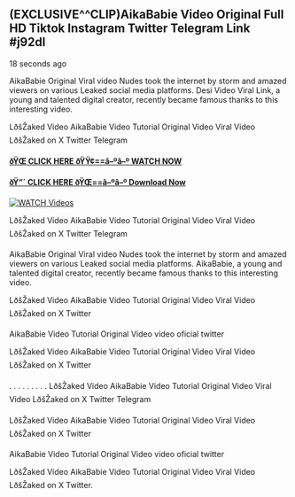 ## (EXCLUSIVE^^CLIP)AikaBabie Video Original Full HD Tiktok Instagram Twitter Telegram Link #j92dl

18 seconds ago

AikaBabie Original Viral video Nudes took the internet by storm and amazed viewers on various Leaked social media platforms. Desi Video Viral Link, a young and talented digital creator, recently became famous thanks to this interesting video.

LðšŽaked Video AikaBabie Video Tutorial Original Video Viral Video LðšŽaked on X Twitter Telegram

**[ðŸŒ CLICK HERE ðŸŸ¢==â–ºâ–º WATCH NOW](https://clips-mediaa.blogspot.com/2025/02/video-viral-download.html)**

**[ðŸ”´ CLICK HERE ðŸŒ==â–ºâ–º Download Now](https://clips-mediaa.blogspot.com/2025/02/video-viral-download.html)**

[![WATCH Videos](https://i.imgur.com/dJHk4Zq.gif)](https://clips-mediaa.blogspot.com/2025/02/video-viral-download.html)

LðšŽaked Video AikaBabie Video Tutorial Original Video Viral Video LðšŽaked on X Twitter Telegram

AikaBabie Original Viral video Nudes took the internet by storm and amazed viewers on various Leaked social media platforms. AikaBabie, a young and talented digital creator, recently became famous thanks to this interesting video.

LðšŽaked Video AikaBabie Video Tutorial Original Video Viral Video LðšŽaked on X Twitter

AikaBabie Video Tutorial Original Video video oficial twitter

LðšŽaked Video AikaBabie Video Tutorial Original Video Viral Video LðšŽaked on X Twitter

. . . . . . . . . LðšŽaked Video AikaBabie Video Tutorial Original Video Viral Video LðšŽaked on X Twitter Telegram

LðšŽaked Video AikaBabie Video Tutorial Original Video Viral Video LðšŽaked on X Twitter

AikaBabie Video Tutorial Original Video video oficial twitter

LðšŽaked Video AikaBabie Video Tutorial Original Video Viral Video LðšŽaked on X Twitter.